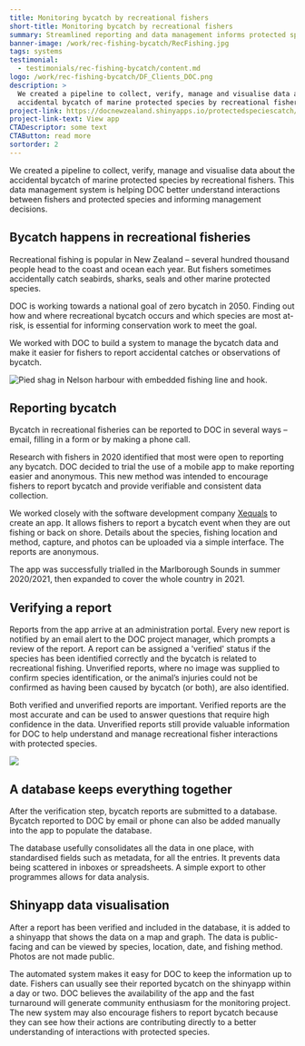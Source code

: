 ```yaml
---
title: Monitoring bycatch by recreational fishers
short-title: Monitoring bycatch by recreational fishers
summary: Streamlined reporting and data management informs protected species conservation.
banner-image: /work/rec-fishing-bycatch/RecFishing.jpg
tags: systems
testimonial:
  - testimonials/rec-fishing-bycatch/content.md
logo: /work/rec-fishing-bycatch/DF_Clients_DOC.png
description: >
  We created a pipeline to collect, verify, manage and visualise data about the
  accidental bycatch of marine protected species by recreational fishers.
project-link: https://docnewzealand.shinyapps.io/protectedspeciescatch/
project-link-text: View app
CTADescriptor: some text
CTAButton: read more
sortorder: 2
---
```


We created a pipeline to collect, verify, manage and visualise data about the
accidental bycatch of marine protected species by recreational fishers. This data
 management system is helping DOC better understand interactions between fishers
 and protected species and informing management decisions.

<!--more-->

## Bycatch happens in recreational fisheries

Recreational fishing is popular in New Zealand – several hundred thousand people
head to the coast and ocean each year. But fishers sometimes accidentally catch
seabirds, sharks, seals and other marine protected species.

DOC is working towards a national goal of zero bycatch in 2050. Finding out how
and where recreational bycatch occurs and which species are most at-risk, is
essential for informing conservation work to meet the goal.

We worked with DOC to build a system to manage the bycatch data and make it
easier for fishers to report accidental catches or observations of bycatch.

![Pied shag in Nelson harbour with embedded fishing line
and hook.](/work/rec-fishing-bycatch/RecFishing_Shag.jpg)


## Reporting bycatch

Bycatch in recreational fisheries can be reported to DOC in several ways – email,
 filling in a form or by making a phone call.

Research with fishers in 2020 identified that most were open to reporting any
bycatch. DOC decided to trial the use of a mobile app to make reporting easier
and anonymous. This new method was intended to encourage fishers to report
bycatch and provide verifiable and consistent data collection.

We worked closely with the software development company [Xequals](https://xequals.nz/)
to create an app. It allows fishers to report a bycatch event when they are out
fishing or back on shore. Details about the species, fishing location and method,
capture, and photos can be uploaded via a simple interface. The reports are anonymous.

The app was successfully trialled in the Marlborough Sounds in summer 2020/2021,
then expanded to cover the whole country in 2021.

## Verifying a report

Reports from the app arrive at an administration portal. Every new report is
notified by an email alert to the DOC project manager, which prompts a review of
the report. A report can be assigned a 'verified' status if the species has been
 identified correctly and the bycatch is related to recreational fishing.
 Unverified reports, where no image was supplied to confirm species identification,
 or the animal’s injuries could not be confirmed as having been caused by bycatch
 (or both), are also identified.

Both verified and unverified reports are important. Verified reports are the most
 accurate and can be used to answer questions that require high confidence in the
 data. Unverified reports still provide valuable information for DOC to help
 understand and manage recreational fisher interactions with protected species.

 ![](/work/rec-fishing-bycatch/app-visualisation.jpg)

## A database keeps everything together

 After the verification step, bycatch reports are submitted to a database. Bycatch
  reported to DOC by email or phone can also be added manually into the app to
  populate the database.

The database usefully consolidates all the data in one place, with standardised
fields such as metadata, for all the entries. It prevents data being scattered in
inboxes or spreadsheets. A simple export to other programmes allows for data analysis.

## Shinyapp data visualisation

After a report has been verified and included in the database, it is added to a
shinyapp that shows the data on a map and graph. The data is public-facing and
can be viewed by species, location, date, and fishing method. Photos are not made public.

The automated system makes it easy for DOC to keep the information up to date.
Fishers can usually see their reported bycatch on the shinyapp within a day or
two. DOC believes the availability of the app and the fast turnaround will
generate community enthusiasm for the monitoring project. The new system may
also encourage fishers to report bycatch because they can see how their actions
are contributing directly to a better understanding of interactions with
protected species.
